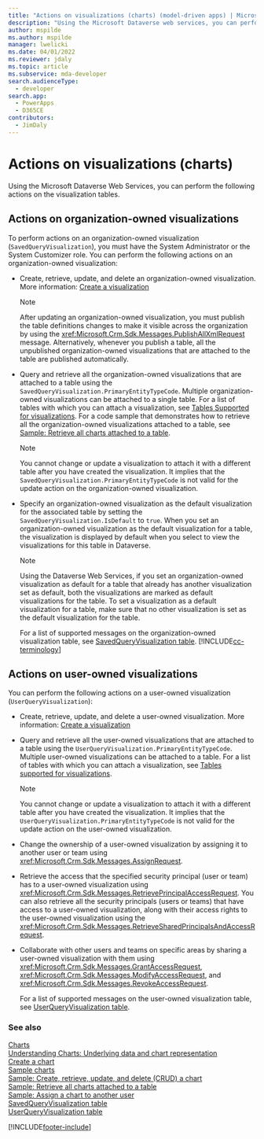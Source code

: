 ```yaml
---
title: "Actions on visualizations (charts) (model-driven apps) | Microsoft Docs" # Intent and product brand in a unique string of 43-59 chars including spaces"
description: "Using the Microsoft Dataverse web services, you can perform the following actions on the visualization tables." # 115-145 characters including spaces. This abstract displays in the search result."
author: mspilde
ms.author: mspilde
manager: lwelicki
ms.date: 04/01/2022
ms.reviewer: jdaly
ms.topic: article
ms.subservice: mda-developer
search.audienceType:
  - developer
search.app:
  - PowerApps
  - D365CE
contributors:
  - JimDaly
---
```


# Actions on visualizations (charts)

Using the Microsoft Dataverse Web Services, you can perform the following actions on the visualization tables.

## Actions on organization-owned visualizations

To perform actions on an organization-owned visualization (`SavedQueryVisualization`), you must have the System Administrator or the System Customizer role. You can perform the following actions on an organization-owned visualization:

- Create, retrieve, update, and delete an organization-owned visualization. More information: [Create a visualization](create-visualization-chart.md)

  > [!NOTE]
  > After updating an organization-owned visualization, you must publish the table definitions changes to make it visible across the organization by using the <xref:Microsoft.Crm.Sdk.Messages.PublishAllXmlRequest> message. Alternatively, whenever you publish a table, all the unpublished organization-owned visualizations that are attached to the table are published automatically.

- Query and retrieve all the organization-owned visualizations that are attached to a table using the `SavedQueryVisualization.PrimaryEntityTypeCode`. Multiple organization-owned visualizations can be attached to a single table. For a list of tables with which you can attach a visualization, see [Tables Supported for visualizations](view-data-with-visualizations-charts.md). For a code sample that demonstrates how to retrieve all the organization-owned visualizations attached to a table, see [Sample: Retrieve all charts attached to a table](https://github.com/microsoft/PowerApps-Samples/tree/master/dataverse/orgsvc/C%23/RetrieveChartsAttachedToEntity).

  > [!NOTE]
  > You cannot change or update a visualization to attach it with a different table after you have created the visualization. It implies that the `SavedQueryVisualization.PrimaryEntityTypeCode` is not valid for the update action on the organization-owned visualization.

- Specify an organization-owned visualization as the default visualization for the associated table by setting the `SavedQueryVisualization.IsDefault` to `true`. When you set an organization-owned visualization as the default visualization for a table, the visualization is displayed by default when you select to view the visualizations for this table in Dataverse.

  > [!NOTE]
  > Using the Dataverse Web Services, if you set an organization-owned visualization as default for a table that already has another visualization set as default, both the visualizations are marked as default visualizations for the table. To set a visualization as a default visualization for a table, make sure that no other visualization is set as the default visualization for the table.

  For a list of supported messages on the organization-owned visualization table, see [SavedQueryVisualization table](../data-platform/reference/entities/savedqueryvisualization.md).
  [!INCLUDE[cc-terminology](../data-platform/includes/cc-terminology.md)]

## Actions on user-owned visualizations

You can perform the following actions on a user-owned visualization (`UserQueryVisualization`):

- Create, retrieve, update, and delete a user-owned visualization. More information: [Create a visualization](create-visualization-chart.md)
- Query and retrieve all the user-owned visualizations that are attached to a table using the `UserQueryVisualization.PrimaryEntityTypeCode`. Multiple user-owned visualizations can be attached to a table. For a list of tables with which you can attach a visualization, see [Tables supported for visualizations](view-data-with-visualizations-charts.md).

  > [!NOTE]
  > You cannot change or update a visualization to attach it with a different table after you have created the visualization. It implies that the `UserQueryVisualization.PrimaryEntityTypeCode` is not valid for the update action on the user-owned visualization.

- Change the ownership of a user-owned visualization by assigning it to another user or team using <xref:Microsoft.Crm.Sdk.Messages.AssignRequest>.
- Retrieve the access that the specified security principal (user or team) has to a user-owned visualization using <xref:Microsoft.Crm.Sdk.Messages.RetrievePrincipalAccessRequest>. You can also retrieve all the security principals (users or teams) that have access to a user-owned visualization, along with their access rights to the user-owned visualization using the <xref:Microsoft.Crm.Sdk.Messages.RetrieveSharedPrincipalsAndAccessRequest>.
- Collaborate with other users and teams on specific areas by sharing a user-owned visualization with them using <xref:Microsoft.Crm.Sdk.Messages.GrantAccessRequest>, <xref:Microsoft.Crm.Sdk.Messages.ModifyAccessRequest>, and <xref:Microsoft.Crm.Sdk.Messages.RevokeAccessRequest>.

  For a list of supported messages on the user-owned visualization table, see [UserQueryVisualization table](../data-platform/reference/entities/userqueryvisualization.md).

### See also

[Charts](view-data-with-visualizations-charts.md)  
 [Understanding Charts: Underlying data and chart representation](understand-charts-underlying-data-chart-representation.md)  
 [Create a chart](create-visualization-chart.md)  
 [Sample charts](sample-charts.md)  
 [Sample: Create, retrieve, update, and delete (CRUD) a chart](https://github.com/microsoft/PowerApps-Samples/tree/master/dataverse/orgsvc/C%23/CRUDOperationsChart)  
 [Sample: Retrieve all charts attached to a table](https://github.com/microsoft/PowerApps-Samples/tree/master/dataverse/orgsvc/C%23/RetrieveChartsAttachedToEntity)  
 [Sample: Assign a chart to another user](https://github.com/microsoft/PowerApps-Samples/tree/master/dataverse/orgsvc/C%23/AssignChartToAnotherUser)  
 [SavedQueryVisualization table](../data-platform/reference/entities/savedqueryvisualization.md)  
 [UserQueryVisualization table](../data-platform/reference/entities/userqueryvisualization.md)

[!INCLUDE[footer-include](../../includes/footer-banner.md)]
